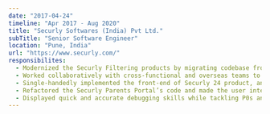 ```yaml
---
date: "2017-04-24"
timeline: "Apr 2017 - Aug 2020"
title: "Securly Softwares (India) Pvt Ltd."
subTitle: "Senior Software Engineer"
location: "Pune, India"
url: "https://www.securly.com/"
responsibilites:
  - Modernized the Securly Filtering products by migrating codebase from AngularJS to Angular 7 resulting in better runtime performance, modularity, security and smoother user experience.
  - Worked collaboratively with cross-functional and overseas teams to deliver highly scalable and reusable components and expedited projects stuck in the backlog.
  - Single-handedly implemented the front-end of Securly 24 product, and commended for playing a crucial role in helping the team set up and integrate the unit testing framework.
  - Refactored the Securly Parents Portal’s code and made the user interface responsive using modern CSS frameworks resulting in a 90% better user experience for mobile users.
  - Displayed quick and accurate debugging skills while tackling P0s and firefighting , which helped slash turnaround time of P0s by 30% and averted product release delays.
---
```

